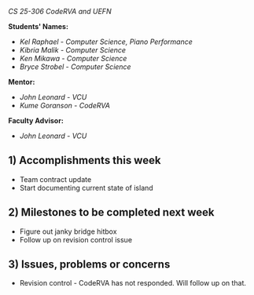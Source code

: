*CS 25-306 CodeRVA and UEFN*

**Students' Names:**
- *Kel Raphael* - *Computer Science, Piano Performance*
- *Kibria Malik* - *Computer Science*
- *Ken Mikawa* - *Computer Science*
- *Bryce Strobel* - *Computer Science*

**Mentor:**
- *John Leonard*  - *VCU*
- *Kume Goranson* - *CodeRVA*

**Faculty Advisor:**
- *John Leonard*  - *VCU*

## 1) Accomplishments this week ##
- Team contract update
- Start documenting current state of island

## 2) Milestones to be completed next week ##
- Figure out janky bridge hitbox
- Follow up on revision control issue

## 3) Issues, problems or concerns ##
- Revision control - CodeRVA has not responded. Will follow up on that.

